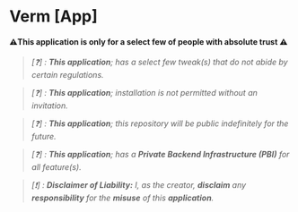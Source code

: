 # Verm [App]
#### ⚠️This application is only for a select few of people with absolute trust ⚠️
> *[❓] : **This application**; has a select few tweak(s) that do not abide by certain regulations.*

> *[❓] : **This application**; installation is not permitted without an invitation.*

> *[❓] : **This application**; this repository will be public indefinitely for the future.*

> *[❓] : **This application**; has a **Private Backend Infrastructure (PBI)** for all feature(s).*

> *[❗] : **Disclaimer of Liability:** I, as the creator, **disclaim** any **responsibility** for the **misuse** of this **application**.*
